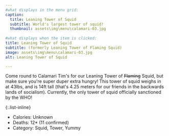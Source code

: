```yaml
---
#what displays in the menu grid:
caption: 
  title: Leaning Tower of Squid
  subtitle: World's largest tower of squid!
  thumbnail: assets\img\menu\calamari-03.jpg
  
#what displays when the item is clicked:
title: Leaning Tower of Squid
subtitle: (formerly Leaning Tower of Flaming Squid)
image: assets\img\menu\calamari-03.jpg
alt: Leaning Tower of Squid

---
```

Come round to Calamari Tim's for our Leaning Tower of ~~Flaming~~ Squid, but make sure you're super duper extra hungry!
This tower of squid weighs in at 43lbs, and is 14ft tall (that's 4.25 meters for our friends in the backwards lands of socialism). Currently, the only tower of squid officially sanctioned by the WHO!

{:.list-inline} 
- Calories: Unknown
- Deaths: 12* (11 confirmed) 
- Category: Squid, Tower, Yummy

